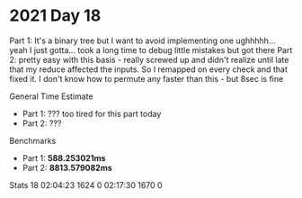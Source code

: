 # 2021 Day 18

Part 1: It's a binary tree but I want to avoid implementing one ughhhhh... yeah I just gotta... took a long time to debug little mistakes but got there
Part 2: pretty easy with this basis - really screwed up and didn't realize until late that my reduce affected the inputs. So I remapped on every check and that fixed it. I don't know how to permute any faster than this - but 8sec is fine

General Time Estimate
- Part 1: ??? too tired for this part today
- Part 2: ??? 

Benchmarks
- Part 1: **588.253021ms**
- Part 2: **8813.579082ms**


Stats
 18   02:04:23  1624      0   02:17:30  1670      0